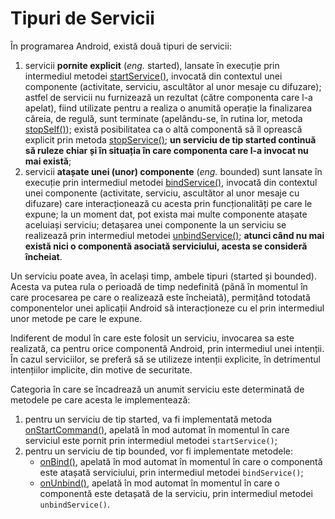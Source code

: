 # Tipuri de Servicii

În programarea Android, există două tipuri de servicii:

1.  servicii **pornite explicit** (*eng.* started), lansate în execuție
    prin intermediul metodei
    [startService()](http:*developer.android.com/reference/android/content/Context.html#startService%28android.content.Intent%29),
    invocată din contextul unei componente (activitate, serviciu,
    ascultător al unor mesaje cu difuzare); astfel de servicii nu
    furnizează un rezultat (către componenta care l-a apelat), fiind
    utilizate pentru a realiza o anumită operație la finalizarea căreia,
    de regulă, sunt terminate (apelându-se, în rutina lor, metoda
    [stopSelf()](http:*developer.android.com/reference/android/app/Service.html#stopSelf%28int%29));
    există posibilitatea ca o altă componentă să îl oprească explicit
    prin metoda
    [stopService()](http:*developer.android.com/reference/android/content/Context.html#stopService%28android.content.Intent%29);
    **un serviciu de tip started continuă să ruleze chiar și în situația
    în care componenta care l-a invocat nu mai există**;
2.  servicii **atașate unei (unor) componente** (*eng.* bounded) sunt
    lansate în execuție prin intermediul metodei
    [bindService()](http:*developer.android.com/reference/android/content/Context.html#bindService%28android.content.Intent,%20android.content.ServiceConnection,%20int%29),
    invocată din contextul unei componente (activitate, serviciu,
    ascultător al unor mesaje cu difuzare) care interacționează cu
    acesta prin funcționalități pe care le expune; la un moment dat, pot
    exista mai multe componente atașate aceluiași serviciu; detașarea
    unei componente la un serviciu se realizează prin intermediul
    metodei
    [unbindService()](http:*developer.android.com/reference/android/content/Context.html#unbindService%28android.content.ServiceConnection%29);
    **atunci când nu mai există nici o componentă asociată serviciului,
    acesta se consideră încheiat**.

Un serviciu poate avea, în același timp, ambele tipuri (started și
bounded). Acesta va putea rula o perioadă de timp nedefinită (până în
momentul în care procesarea pe care o realizează este încheiată),
permițând totodată componentelor unei aplicații Android să
interacționeze cu el prin intermediul unor metode pe care le expune.

Indiferent de modul în care este folosit un serviciu, invocarea sa este
realizată, ca pentru orice componentă Android, prin intermediul unei
intenții. În cazul serviciilor, se preferă să se utilizeze intenții
explicite, în detrimentul intențiilor implicite, din motive de
securitate.

Categoria în care se încadrează un anumit serviciu este determinată de
metodele pe care acesta le implementează:

1.  pentru un serviciu de tip started, va fi implementată metoda
    [onStartCommand()](http:*developer.android.com/reference/android/app/Service.html#onStartCommand%28android.content.Intent,%20int,%20int%29),
    apelată în mod automat în momentul în care serviciul este pornit
    prin intermediul metodei `startService()`;
2.  pentru un serviciu de tip bounded, vor fi implementate metodele:
    -   [onBind()](http:*developer.android.com/reference/android/app/Service.html#onBind%28android.content.Intent%29),
        apelată în mod automat în momentul în care o componentă este
        atașată serviciului, prin intermediul metodei `bindService()`;
    -   [onUnbind()](http:*developer.android.com/reference/android/app/Service.html#onUnbind%28android.content.Intent%29),
        apelată în mod automat în momentul în care o componentă este
        detașată de la serviciu, prin intermediul metodei
        `unbindService()`.